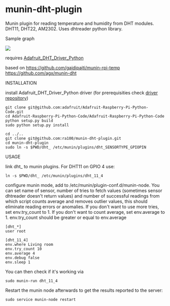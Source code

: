 # munin-dht-plugin
Munin plugin for reading temperature and humidity from DHT modules. DHT11, DHT22, AM2302. Uses dhtreader python library.

Sample graph

<img src="http://ra100.github.io/munin-dht-plugin/images/dht_11_4-day.png" />

requires <a href="https://github.com/adafruit/Adafruit-Raspberry-Pi-Python-Code/tree/master/Adafruit_DHT_Driver_Python">Adafruit_DHT_Driver_Python</a>

based on
<a href="https://github.com/gajdipajti/munin-rpi-temp">https://github.com/gajdipajti/munin-rpi-temp</a>
<a href="https://github.com/agx/munin-dht">https://github.com/agx/munin-dht</a>

INSTALLATION

install Adafruit_DHT_Driver_Python driver (for prerequisities check <a href="https://github.com/adafruit/Adafruit-Raspberry-Pi-Python-Code/tree/master/Adafruit_DHT_Driver_Python">driver repository</a>)
     
    git clone git@github.com:adafruit/Adafruit-Raspberry-Pi-Python-Code.git
    cd Adafruit-Raspberry-Pi-Python-Code/Adafruit-Raspberry-Pi-Python-Code
    python setup.py build
    sudo python setup.py install
    
    cd ../..
    git clone git@github.com:ra100/munin-dht-plugin.git
    cd munin-dht-plugin
    sudo ln -s $PWD/dht_ /etc/munin/plugins/dht_SENSORTYPE_GPIOPIN
    
USAGE

link dht_ to munin plugins. For DHT11 on GPIO 4 use:
    
    ln -s $PWD/dht_ /etc/munin/plugins/dht_11_4

configure munin mode, add to /etc/munin/plugin-conf.d/munin-node. You can set name of sensor, number of tries to fetch values (sometimes sensor dhtreader doesn't return values) and number of successful readings from which script counts average and removes outlier values, this should eliminate reading errors or anomalies. If you don't want to use more tries, set env.try_count to 1. If you don't want to count average, set env.average to 1. env.try_count should be greater or equal to env.average
    
    [dht_*]
    user root

    [dht_11_4]
    env.where Living room
    env.try_count 10
    env.average 4
    env.debug false
    env.sleep 1 

You can then check if it's working via

    sudo munin-run dht_11_4

Restart the munin node afterwards to get the results reported to the server:

    sudo service munin-node restart
